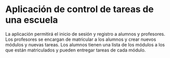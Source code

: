 # Aplicación de control de tareas de una escuela

La aplicación permitirá el inicio de sesión y registro a alumnos y profesores.
Los profesores se encargan de matricular a los alumnos y crear nuevos módulos y nuevas tareas.
Los alumnos tienen una lista de los módulos a los que están matriculados y pueden entregar tareas de cada módulo.
